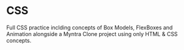 # CSS
Full CSS practice inclding concepts of Box Models, FlexBoxes and Animation alongside a Myntra Clone project using only HTML & CSS concepts.
